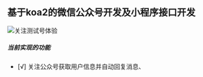 ## 基于koa2的微信公众号开发及小程序接口开发

![关注测试号体验](<img width="150" height="150" src="https://img-blog.csdn.net/20161028230559575"/>)

##### 当前实现的功能
- [√] 关注公众号获取用户信息并自动回复消息、
